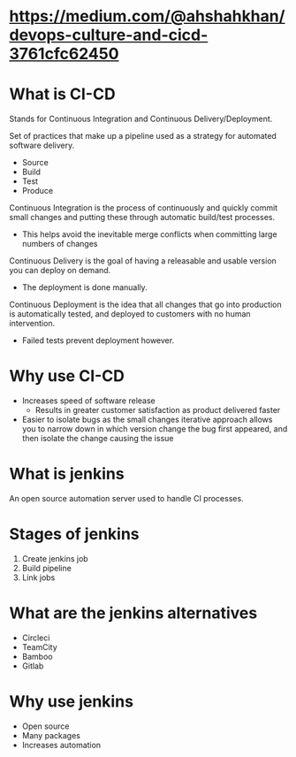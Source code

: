 # https://medium.com/@ahshahkhan/devops-culture-and-cicd-3761cfc62450

# What is CI-CD
Stands for Continuous Integration and Continuous Delivery/Deployment.

Set of practices that make up a pipeline used as a strategy for automated software delivery.
- Source
- Build
- Test
- Produce

Continuous Integration is the process of continuously and quickly commit small changes and putting these through automatic build/test processes.
- This helps avoid the inevitable merge conflicts when committing large numbers of changes

Continuous Delivery is the goal of having a releasable and usable version you can deploy on demand. 
- The deployment is done manually.

Continuous Deployment is the idea that all changes that go into production is automatically tested, and deployed to customers with no human intervention.
- Failed tests prevent deployment however.


# Why use CI-CD
- Increases speed of software release
    - Results in greater customer satisfaction as product delivered faster
- Easier to isolate bugs as the small changes iterative approach allows you to narrow down in which version change the bug first appeared, and then isolate the change causing the issue

# What is jenkins
An open source automation server used to handle CI processes.

# Stages of jenkins
1. Create jenkins job
2. Build pipeline
3. Link jobs

# What are the jenkins alternatives
- Circleci
- TeamCity
- Bamboo
- Gitlab

# Why use jenkins
- Open source 
- Many packages
- Increases automation